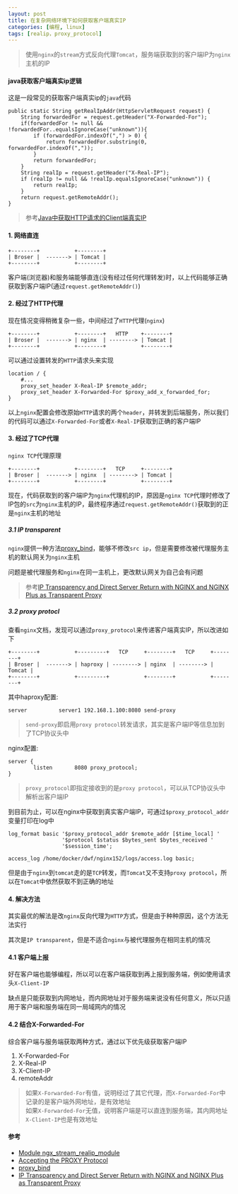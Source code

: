 ```yaml
---
layout: post
title: 在复杂网络环境下如何获取客户端真实IP
categories: [编程, linux]
tags: [realip，proxy_protocol]
---
```



> 使用`nginx`的`stream`方式反向代理`Tomcat`，服务端获取到的客户端IP为`nginx`主机的IP

#### java获取客户端真实ip逻辑

这是一段常见的获取客户端真实ip的`java`代码

```
public static String getRealIpAddr(HttpServletRequest request) {
    String forwardedFor = request.getHeader("X-Forwarded-For");
    if(forwardedFor != null && !forwardedFor..equalsIgnoreCase("unknown")){
        if (forwardedFor.indexOf(",") > 0) {
            return forwardedFor.substring(0, forwardedFor.indexOf(","));
        }
        return forwardedFor;
    }
    String realIp = request.getHeader("X-Real-IP");
    if (realIp != null && !realIp.equalsIgnoreCase("unknown")) {
        return realIp;
    }
    return request.getRemoteAddr();
}
```

> 参考[Java中获取HTTP请求的Client端真实IP]({{site.url}}/2019/01/12/http-real-ip/)

#### 1. 网络直连

```
+--------+           +--------+
| Broser |  -------> | Tomcat |
+--------+           +--------+
```

客户端(浏览器)和服务端能够直连(没有经过任何代理转发)时，以上代码能够正确获取到客户端IP(通过`request.getRemoteAddr()`)


#### 2. 经过了HTTP代理

现在情况变得稍微复杂一些，中间经过了`HTTP`代理(`nginx`)

```
+--------+           +--------+   HTTP    +--------+
| Broser |  -------> | nginx  | --------> | Tomcat |
+--------+           +--------+           +--------+
```

可以通过设置转发的`HTTP`请求头来实现

```
location / {
    #...
    proxy_set_header X-Real-IP $remote_addr;
    proxy_set_header X-Forwarded-For $proxy_add_x_forwarded_for;
}
```

以上`nginx`配置会修改原始`HTTP`请求的两个`header`，并转发到后端服务，所以我们的代码可以通过`X-Forwarded-For`或者`X-Real-IP`获取到正确的客户端IP

#### 3. 经过了TCP代理

`nginx TCP`代理原理

```
+--------+           +--------+   TCP     +--------+
| Broser |  -------> | nginx  | --------> | Tomcat |
+--------+           +--------+           +--------+
```

现在，代码获取到的客户端IP为`nginx`代理机的IP，原因是`nginx TCP`代理时修改了IP包的`src`为`nginx`主机的IP，最终程序通过`request.getRemoteAddr()`获取到的正是`nginx`主机的地址

##### 3.1 IP transparent

`nginx`提供一种方法[proxy_bind](http://nginx.org/en/docs/stream/ngx_stream_proxy_module.html#proxy_bind)，能够不修改`src ip`，但是需要修改被代理服务主机的默认网关为`nginx`主机

问题是被代理服务和`nginx`在同一主机上，更改默认网关为自己会有问题

> 参考[IP Transparency and Direct Server Return with NGINX and NGINX Plus as Transparent Proxy](https://www.nginx.com/blog/ip-transparency-direct-server-return-nginx-plus-transparent-proxy/)

##### 3.2 proxy protocl

查看`nginx`文档，发现可以通过`proxy_protocol`来传递客户端真实IP，所以改进如下

```
+--------+           +---------+   TCP     +--------+   TCP     +--------+
| Broser |  -------> | haproxy | --------> | nginx  | --------> | Tomcat |
+--------+           +---------+           +--------+           +--------+
```

其中haproxy配置:

```
server          server1 192.168.1.100:8080 send-proxy
```

> `send-proxy`即启用`proxy protocol`转发请求，其实是客户端IP等信息加到了TCP协议头中

nginx配置:

```
server {
        listen       8080 proxy_protocol;      
}
```

> `proxy_protocol`即指定接收到的是`proxy protocol`，可以从TCP协议头中解析出客户端IP

到目前为止，可以在nginx中获取到真实客户端IP，可通过`$proxy_protocol_addr`变量打印在log中

```
log_format basic '$proxy_protocol_addr $remote_addr [$time_local] '
                 '$protocol $status $bytes_sent $bytes_received '
                 '$session_time';

access_log /home/docker/dwf/nginx152/logs/access.log basic;
```

但是由于`nginx`到`tomcat`走的是`TCP`转发，而`Tomcat`又不支持`proxy protocol`，所以在`Tomcat`中依然获取不到正确的地址

#### 4. 解决方法

其实最优的解法是改`nginx`反向代理为`HTTP`方式，但是由于种种原因，这个方法无法实行

其次是`IP transparent`，但是不适合`nginx`与被代理服务在相同主机的情况

#### 4.1 客户端上报

好在客户端也能够编程，所以可以在客户端获取到再上报到服务端，例如使用请求头`X-Client-IP`

缺点是只能获取到内网地址，而内网地址对于服务端来说没有任何意义，所以只适用于客户端和服务端在同一局域网内的情况

#### 4.2 结合X-Forwarded-For

综合客户端与服务端获取两种方式，通过以下优先级获取客户端IP

1. X-Forwarded-For
2. X-Real-IP
3. X-Client-IP
4. remoteAddr

> 如果`X-Forwarded-For`有值，说明经过了其它代理，而`X-Forwarded-For`中记录的是客户端外网地址，是有效地址   
> 如果`X-Forwarded-For`无值，说明客户端是可以直连到服务端，其内网地址`X-Client-IP`也是有效地址

#### 参考

* [Module ngx_stream_realip_module](http://nginx.org/en/docs/stream/ngx_stream_realip_module.html#set_real_ip_from)
* [Accepting the PROXY Protocol](https://docs.nginx.com/nginx/admin-guide/load-balancer/using-proxy-protocol/#)
* [proxy_bind](http://nginx.org/en/docs/stream/ngx_stream_proxy_module.html#proxy_bind)
* [IP Transparency and Direct Server Return with NGINX and NGINX Plus as Transparent Proxy](https://www.nginx.com/blog/ip-transparency-direct-server-return-nginx-plus-transparent-proxy/)
